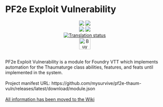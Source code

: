 # PF2e Exploit Vulnerability
<p align="center"><img src="https://img.shields.io/badge/Foundry-v11-informational">
<img src="https://img.shields.io/badge/PF2e_System_Verified-5.16.1-red"><br>
<img src="https://img.shields.io/github/downloads/MySurvive/pf2e-thaum-vuln/latest/module.zip">
<img src="https://img.shields.io/badge/dynamic/json?label=Forge%20Installs&query=package.installs&suffix=%25&url=https%3A%2F%2Fforge-vtt.com%2Fapi%2Fbazaar%2Fpackage%2Fpf2e-thaum-vuln&colorB=4aa94a"><br>
  <a href="https://weblate.foundryvtt-hub.com/engage/pf2e-thaum-vuln/">
<img src="https://weblate.foundryvtt-hub.com/widget/pf2e-thaum-vuln/svg-badge.svg" alt="Translation status" />
</a><br>
<a href='https://ko-fi.com/U7U5VLCAV' target='_blank'><img height='36' style='border:0px;height:36px;' src='https://storage.ko-fi.com/cdn/kofi2.png?v=3' border='0' alt='Buy Me a Coffee at ko-fi.com' /></a></p>
<br>
PF2e Exploit Vulnerability is a module for Foundry VTT which implements automation for the Thaumaturge class abilities, features, and feats until implemented in the system.<br><br>
Project manifest URL: https://github.com/mysurvive/pf2e-thaum-vuln/releases/latest/download/module.json
<br><br>
<a href="https://github.com/mysurvive/pf2e-thaum-vuln/wiki">All information has been moved to the Wiki</a>
